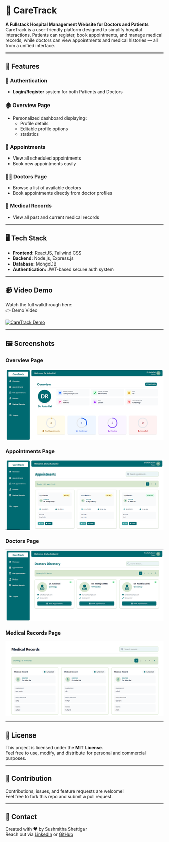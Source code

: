 # 💊 CareTrack

**A Fullstack Hospital Management Website for Doctors and Patients**  
CareTrack is a user-friendly platform designed to simplify hospital interactions. Patients can register, book appointments, and manage medical records, while doctors can view appointments and medical histories — all from a unified interface.

---

## 🚀 Features

### 🔐 Authentication

- **Login/Register** system for both Patients and Doctors

### 🏠 Overview Page

- Personalized dashboard displaying:
  - Profile details
  - Editable profile options
  - statistics

### 📅 Appointments

- View all scheduled appointments
- Book new appointments easily

### 🧑‍⚕️ Doctors Page

- Browse a list of available doctors
- Book appointments directly from doctor profiles

### 📁 Medical Records

- View all past and current medical records

---

## 🖥️ Tech Stack

- **Frontend:** ReactJS, Tailwind CSS
- **Backend:** Node.js, Express.js
- **Database:** MongoDB
- **Authentication:** JWT-based secure auth system

---

## 📹 Video Demo

Watch the full walkthrough here:  
👉 Demo Video

[![CareTrack Demo](https://img.youtube.com/vi/tKiqx73z1Oo/0.jpg)](https://youtu.be/tKiqx73z1Oo)

---

## 🖼️ Screenshots

### Overview Page

![Home Page](./assets/overview.png)

### Appointments Page

![Appointments Page](./assets/appointments.png)

### Doctors Page

![Doctors Page](./assets/doctors.png)

### Medical Records Page

![Medical Records Page](./assets/medicalrecord.png)

---

## 📝 License

This project is licensed under the **MIT License**.  
Feel free to use, modify, and distribute for personal and commercial purposes.

---

## 🙌 Contribution

Contributions, issues, and feature requests are welcome!  
Feel free to fork this repo and submit a pull request.

---

## 💬 Contact

Created with ❤️ by Sushmitha Shettigar  
Reach out via [LinkedIn](https://www.linkedin.com/in/sushmithashettigar/) or [GitHub](https://github.com/sushmithashettigar29)
